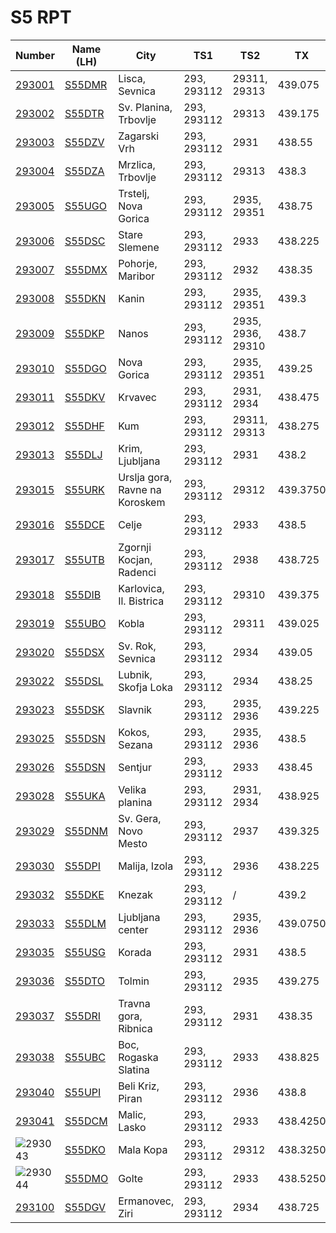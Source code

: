 # S5 RPT


Number | Name (LH) | City | TS1 | TS2 | TX | RX | CC 
-- | -- | -- | -- | -- | -- | -- | -- 
[293001](https://brandmeister.network/?page=repeater&id=293001) | [S55DMR](https://brandmeister.network/?page=lh&ContextID=%5E293001$) | Lisca, Sevnica | 293, 293112 | 29311, 29313 | 439.075 | 431.475 | 1 
[293002](https://brandmeister.network/?page=repeater&id=293002) | [S55DTR](https://brandmeister.network/?page=lh&ContextID=%5E293002$) | Sv. Planina, Trbovlje | 293, 293112 | 29313 | 439.175 | 431.575 | 1 
[293003](https://brandmeister.network/?page=repeater&id=293003) | [S55DZV](https://brandmeister.network/?page=lh&ContextID=%5E293003$) | Zagarski Vrh| 293, 293112 | 2931 | 438.55 | 430.95 | 1 
[293004](https://brandmeister.network/?page=repeater&id=293004) | [S55DZA](https://brandmeister.network/?page=lh&ContextID=%5E293004$) | Mrzlica, Trbovlje | 293, 293112 | 29313 | 438.3 | 430.7 | 1 
[293005](https://brandmeister.network/?page=repeater&id=293005) | [S55UGO](https://brandmeister.network/?page=lh&ContextID=%5E293005$) | Trstelj, Nova Gorica| 293, 293112 | 2935, 29351 | 438.75 | 431.15 | 1 
[293006](https://brandmeister.network/?page=repeater&id=293006) | [S55DSC](https://brandmeister.network/?page=lh&ContextID=%5E293006$) | Stare Slemene| 293, 293112 | 2933| 438.225 | 430.625 | 1 
[293007](https://brandmeister.network/?page=repeater&id=293007) | [S55DMX](https://brandmeister.network/?page=lh&ContextID=%5E293007$) | Pohorje, Maribor| 293, 293112 | 2932 | 438.35 | 430.75 | 1 
[293008](https://brandmeister.network/?page=repeater&id=293008) | [S55DKN](https://brandmeister.network/?page=lh&ContextID=%5E293008$) | Kanin | 293, 293112 | 2935, 29351 | 439.3 | 431.7 | 1 
[293009](https://brandmeister.network/?page=repeater&id=293009) | [S55DKP](https://brandmeister.network/?page=lh&ContextID=%5E293009$) | Nanos | 293, 293112 | 2935, 2936, 29310 | 438.7 | 431.1 | 1 
[293010](https://brandmeister.network/?page=repeater&id=293010) | [S55DGO](https://brandmeister.network/?page=lh&ContextID=%5E293010$) | Nova Gorica | 293, 293112 | 2935, 29351 | 439.25 | 431.65 | 1 
[293011](https://brandmeister.network/?page=repeater&id=293011) | [S55DKV](https://brandmeister.network/?page=lh&ContextID=%5E293011$) | Krvavec | 293, 293112 | 2931, 2934 | 438.475 | 430.875 | 1 
[293012](https://brandmeister.network/?page=repeater&id=293012) | [S55DHF](https://brandmeister.network/?page=lh&ContextID=%5E293012$) | Kum | 293, 293112 | 29311, 29313 | 438.275 | 430.675 | 1 
[293013](https://brandmeister.network/?page=repeater&id=293013) | [S55DLJ](https://brandmeister.network/?page=lh&ContextID=%5E293013$) | Krim, Ljubljana| 293, 293112 | 2931 | 438.2 | 430.6 | 1 
[293015](https://brandmeister.network/?page=repeater&id=293015) | [S55URK](https://brandmeister.network/?page=lh&ContextID=%5E293015$) | Urslja gora, Ravne na Koroskem| 293, 293112 | 29312 | 439.3750 | 431.7750 | 1 
[293016](https://brandmeister.network/?page=repeater&id=293016) | [S55DCE](https://brandmeister.network/?page=lh&ContextID=%5E293016$) | Celje | 293, 293112 | 2933 | 438.5 | 430.9 | 3 
[293017](https://brandmeister.network/?page=repeater&id=293017) | [S55UTB](https://brandmeister.network/?page=lh&ContextID=%5E293017$) | Zgornji Kocjan, Radenci | 293, 293112 | 2938 | 438.725 | 431.125 | 1 
[293018](https://brandmeister.network/?page=repeater&id=293018) | [S55DIB](https://brandmeister.network/?page=lh&ContextID=%5E293018$) | Karlovica, Il. Bistrica | 293, 293112 | 29310 | 439.375 | 431.775 | 1 
[293019](https://brandmeister.network/?page=repeater&id=293019) | [S55UBO](https://brandmeister.network/?page=lh&ContextID=%5E293019$) | Kobla| 293, 293112 | 29311 | 439.025 | 431.425 | 1 
[293020](https://brandmeister.network/?page=repeater&id=293020) | [S55DSX](https://brandmeister.network/?page=lh&ContextID=%5E293020$) | Sv. Rok, Sevnica| 293, 293112 | 2934 | 439.05 | 431.45 | 1 
[293022](https://brandmeister.network/?page=repeater&id=293022) | [S55DSL](https://brandmeister.network/?page=lh&ContextID=%5E293022$) | Lubnik, Skofja Loka| 293, 293112 | 2934 | 438.25 | 430.65 | 1 
[293023](https://brandmeister.network/?page=repeater&id=293023) | [S55DSK](https://brandmeister.network/?page=lh&ContextID=%5E293023$) | Slavnik | 293, 293112 | 2935, 2936| 439.225 | 431.625 | 1 
[293025](https://brandmeister.network/?page=repeater&id=293025) | [S55DSN](https://brandmeister.network/?page=lh&ContextID=%5E293025$) | Kokos, Sezana| 293, 293112 | 2935, 2936 | 438.5 | 430.9 | 1 
[293026](https://brandmeister.network/?page=repeater&id=293026) | [S55DSN](https://brandmeister.network/?page=lh&ContextID=%5E293026$) | Sentjur| 293, 293112 | 2933 | 438.45 | 430.8500 | 1 
[293028](https://brandmeister.network/?page=repeater&id=293028) | [S55UKA](https://brandmeister.network/?page=lh&ContextID=%5E293028$) | Velika planina| 293, 293112 | 2931, 2934 | 438.925 | 431.325 | 1 
[293029](https://brandmeister.network/?page=repeater&id=293029) | [S55DNM](https://brandmeister.network/?page=lh&ContextID=%5E293029$) | Sv. Gera, Novo Mesto| 293, 293112 | 2937 | 439.325 | 431.725 | 1 
[293030](https://brandmeister.network/?page=repeater&id=293030) | [S55DPI](https://brandmeister.network/?page=lh&ContextID=%5E293030$) | Malija, Izola | 293, 293112 | 2936 | 438.225 | 430.625 | 1 
[293032](https://brandmeister.network/?page=repeater&id=293032) | [S55DKE](https://brandmeister.network/?page=lh&ContextID=%5E293032$) | Knezak | 293, 293112 | / | 439.2 | 431.6 | 1 
[293033](https://brandmeister.network/?page=repeater&id=293033) | [S55DLM](https://brandmeister.network/?page=lh&ContextID=%5E293033$) | Ljubljana center | 293, 293112 | 2935, 2936 | 439.0750 | 431.4750 | 1 
[293035](https://brandmeister.network/?page=repeater&id=293035) | [S55USG](https://brandmeister.network/?page=lh&ContextID=%5E293035$) | Korada | 293, 293112 | 2931 | 438.5 | 430.9 | 1 
[293036](https://brandmeister.network/?page=repeater&id=293036) | [S55DTO](https://brandmeister.network/?page=lh&ContextID=%5E293036$) | Tolmin | 293, 293112 | 2935 | 439.275 | 431.675 | 1 
[293037](https://brandmeister.network/?page=repeater&id=293037) | [S55DRI](https://brandmeister.network/?page=lh&ContextID=%5E293037$) | Travna gora, Ribnica | 293, 293112 | 2931 | 438.35 | 430.75 | 1 
[293038](https://brandmeister.network/?page=repeater&id=293038) | [S55UBC](https://brandmeister.network/?page=lh&ContextID=%5E293038$) | Boc, Rogaska Slatina| 293, 293112 | 2933 | 438.825 | 431.225 | 1 
[293040](https://brandmeister.network/?page=repeater&id=293040) | [S55UPI](https://brandmeister.network/?page=lh&ContextID=%5E293040$) | Beli Kriz, Piran | 293, 293112 | 2936 | 438.8 | 431.2 | 1 
[293041](https://brandmeister.network/?page=repeater&id=293041) | [S55DCM](https://brandmeister.network/?page=lh&ContextID=%5E293041$) | Malic, Lasko | 293, 293112 | 2933 | 438.4250 | 430.8250 | 1 
![293043](https://brandmeister.network/?page=repeater&id=293043) | [S55DKO](https://brandmeister.network/?page=lh&ContextID=%5E293043$) | Mala Kopa | 293, 293112 | 29312 | 438.3250 | 430.7250 | 1 
![293044](https://brandmeister.network/?page=repeater&id=293044) | [S55DMO](https://brandmeister.network/?page=lh&ContextID=%5E293044$) | Golte | 293, 293112 | 2933 | 438.5250 | 430.9250 | 1 
[293100](https://brandmeister.network/?page=repeater&id=293100) | [S55DGV](https://brandmeister.network/?page=lh&ContextID=%5E293100$) | Ermanovec, Ziri | 293, 293112 | 2934 | 438.725 | 431.125 | 1 


